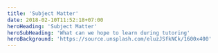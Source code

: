 ```yaml
---
title: 'Subject Matter'
date: 2018-02-10T11:52:18+07:00
heroHeading: 'Subject Matter'
heroSubHeading: 'What can we hope to learn during tutoring'
heroBackground: 'https://source.unsplash.com/eluzJSfkNCk/1600x400'
---
```

